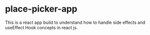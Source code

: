 # place-picker-app
This is a react app build to understand how to handle side effects and useEffect Hook concepts in react js.
